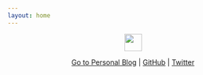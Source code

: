 ```yaml
---
layout: home
---
```


<p align="center"><img src="https://s20.postimg.cc/lie7on02l/purez.png" width="35" height="35"/></p>
<p align="center"><a href="https://medium.com/zawzaww">Go to Personal Blog</a> | <a href="https://github.com/zawzaww">GitHub</a> | <a href="https://twitter.com/zawzawwme">Twitter</a></p>
